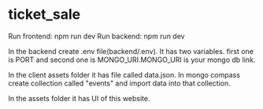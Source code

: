 # ticket_sale

Run frontend: npm run dev
Run backend: npm run dev

In the backend create .env file(backend/.env). It has two variables. first one is PORT and second one is
MONGO_URI.MONGO_URI is your mongo db link.

In the client assets folder it has file called data.json. In mongo compass create collection called "events" and import data into that collection.  

In the assets folder it has UI of this website.